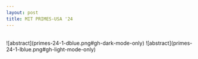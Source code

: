 ```yaml
---
layout: post
title: MIT PRIMES-USA '24
---
```

<br>
![abstract](primes-24-1-dblue.png#gh-dark-mode-only)
![abstract](primes-24-1-lblue.png#gh-light-mode-only)


